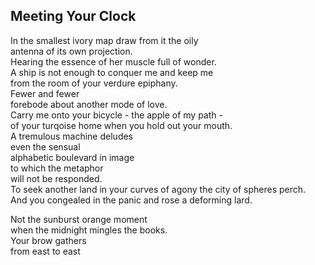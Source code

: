 Meeting Your Clock
------------------
In the smallest ivory map draw from it the oily  
antenna of its own projection.  
Hearing the essence of her muscle full of wonder.  
A ship is not enough to conquer me and keep me  
from the room of your verdure epiphany.  
Fewer and fewer  
forebode about another mode of love.  
Carry me onto your bicycle - the apple of my path -  
of your turqoise home when you hold out your mouth.  
A tremulous machine deludes  
even the sensual  
alphabetic boulevard in image  
to which the metaphor  
will not be responded.  
To seek another land in your curves of agony the city of spheres perch.  
And you congealed in the panic and rose a deforming lard.  
  
Not the sunburst orange moment  
when the midnight mingles the books.  
Your brow gathers  
from east to east  

